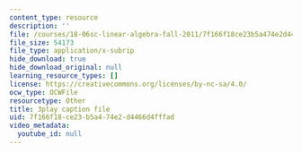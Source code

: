 ```yaml
---
content_type: resource
description: ''
file: /courses/18-06sc-linear-algebra-fall-2011/7f166f18ce23b5a474e2d4466d4fffad_l88D4r74gtM.srt
file_size: 54173
file_type: application/x-subrip
hide_download: true
hide_download_original: null
learning_resource_types: []
license: https://creativecommons.org/licenses/by-nc-sa/4.0/
ocw_type: OCWFile
resourcetype: Other
title: 3play caption file
uid: 7f166f18-ce23-b5a4-74e2-d4466d4fffad
video_metadata:
  youtube_id: null
---
```

